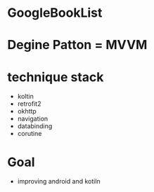# GoogleBookList

# Degine Patton = MVVM

# technique stack 
- koltin
- retrofit2
- okhttp
- navigation
- databinding
- corutine


# Goal 
- improving android and kotiln 
